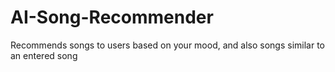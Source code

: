 # AI-Song-Recommender
Recommends songs to users based on your mood, and also songs similar to an entered song
